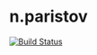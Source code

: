 # n.paristov

[![Build Status](https://travis-ci.org/2gisprojectT/n.paristov.svg?branch=master)](https://travis-ci.org/2gisprojectT/n.paristov)
